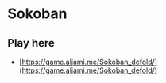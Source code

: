 # Sokoban

## Play here
- [https://game.aljami.me/Sokoban_defold/](https://game.aljami.me/Sokoban_defold/)